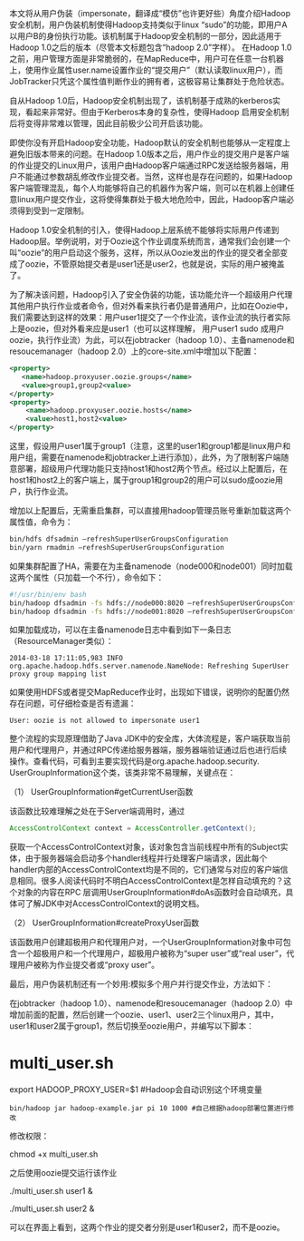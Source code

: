 本文将从用户伪装（impersonate，翻译成“模仿”也许更好些）角度介绍Hadoop安全机制，用户伪装机制使得Hadoop支持类似于linux “sudo”的功能，即用户A以用户B的身份执行功能。该机制属于Hadoop安全机制的一部分，因此适用于Hadoop 1.0之后的版本（尽管本文标题包含“hadoop 2.0”字样）。
在Hadoop 1.0之前，用户管理方面是非常脆弱的，在MapReduce中，用户可在任意一台机器上，使用作业属性user.name设置作业的“提交用户”（默认读取linux用户），而JobTracker只凭这个属性值判断作业的拥有者，这极容易让集群处于危险状态。

自从Hadoop 1.0后，Hadoop安全机制出现了，该机制基于成熟的kerberos实现，看起来非常好。但由于Kerberos本身的复杂性，使得Hadoop 启用安全机制后将变得非常难以管理，因此目前极少公司开启该功能。

即使你没有开启Hadoop安全功能，Hadoop默认的安全机制也能够从一定程度上避免旧版本带来的问题。在Hadoop 1.0版本之后，用户作业的提交用户是客户端的作业提交的Linux用户，该用户由Hadoop客户端通过RPC发送给服务器端，用户不能通过参数胡乱修改作业提交者。当然，这样也是存在问题的，如果Hadoop客户端管理混乱，每个人均能够将自己的机器作为客户端，则可以在机器上创建任意linux用户提交作业，这将使得集群处于极大地危险中，因此，Hadoop客户端必须得到受到一定限制。

Hadoop 1.0安全机制的引入，使得Hadoop上层系统不能够将实际用户传递到Hadoop层。举例说明，对于Oozie这个作业调度系统而言，通常我们会创建一个叫“oozie”的用户启动这个服务，这样，所以从Oozie发出的作业的提交者全部变成了oozie，不管原始提交者是user1还是user2，也就是说，实际的用户被掩盖了。



为了解决该问题，Hadoop引入了安全伪装的功能，该功能允许一个超级用户代理其他用户执行作业或者命令，但对外看来执行者仍是普通用户，比如在Oozie中，我们需要达到这样的效果：用户user1提交了一个作业流，该作业流的执行者实际上是oozie，但对外看来应是user1（也可以这样理解， 用户user1  sudo 成用户oozie，执行作业流）为此，可以在jobtracker（hadoop 1.0）、主备namenode和resoucemanager（hadoop 2.0）上的core-site.xml中增加以下配置：
```xml
<property>
   <name>hadoop.proxyuser.oozie.groups</name>
   <value>group1,group2<value>
</property>
<property>
    <name>hadoop.proxyuser.oozie.hosts</name>
    <value>host1,host2<value>
</property>
```
这里，假设用户user1属于group1（注意，这里的user1和group1都是linux用户和用户组，需要在namenode和jobtracker上进行添加），此外，为了限制客户端随意部署，超级用户代理功能只支持host1和host2两个节点。经过以上配置后，在host1和host2上的客户端上，属于group1和group2的用户可以sudo成oozie用户，执行作业流。

增加以上配置后，无需重启集群，可以直接用hadoop管理员账号重新加载这两个属性值，命令为：

```bash
bin/hdfs dfsadmin –refreshSuperUserGroupsConfiguration
bin/yarn rmadmin –refreshSuperUserGroupsConfiguration
```

如果集群配置了HA，需要在为主备namenode（node000和node001）同时加载这两个属性（只加载一个不行），命令如下：
```bash
#!/usr/bin/env bash
bin/hadoop dfsadmin -fs hdfs://node000:8020 –refreshSuperUserGroupsConfiguration
bin/hadoop dfsadmin -fs hdfs://node001:8020 –refreshSuperUserGroupsConfiguration
```
如果加载成功，可以在主备namenode日志中看到如下一条日志（ResourceManager类似）：

```log
2014-03-18 17:11:05,983 INFO org.apache.hadoop.hdfs.server.namenode.NameNode: Refreshing SuperUser proxy group mapping list
```
如果使用HDFS或者提交MapReduce作业时，出现如下错误，说明你的配置仍然存在问题，可仔细检查是否有遗漏：

```log
User: oozie is not allowed to impersonate user1
```
整个流程的实现原理借助了Java JDK中的安全库，大体流程是，客户端获取当前用户和代理用户，并通过RPC传递给服务器端，服务器端验证通过后也进行后续操作。查看代码，可看到主要实现代码是org.apache.hadoop.security. UserGroupInformation这个类，该类非常不易理解，关键点在：

（1） UserGroupInformation#getCurrentUser函数

该函数比较难理解之处在于Server端调用时，通过
```java
AccessControlContext context = AccessController.getContext();
```
获取一个AccessControlContext对象，该对象包含当前线程中所有的Subject实体，由于服务器端会启动多个handler线程并行处理客户端请求，因此每个handler内部的AccessControlContext均是不同的，它们通常与对应的客户端信息相同。很多人阅读代码时不明白AccessControlContext是怎样自动填充的？这个对象的内容在RPC 层调用UserGroupInformation#doAs函数时会自动填充，具体可了解JDK中对AccessControlContext的说明文档。

（2） UserGroupInformation#createProxyUser函数

该函数用户创建超极用户和代理用户对，一个UserGroupInformation对象中可包含一个超极用户和一个代理用户，超极用户被称为“super user”或“real user”，代理用户被称为作业提交者或“proxy user”。

最后，用户伪装机制还有一个妙用:模拟多个用户并行提交作业，方法如下：

在jobtracker（hadoop 1.0）、namenode和resoucemanager（hadoop 2.0）中增加前面的配置，然后创建一个oozie、user1、user2三个linux用户，其中，user1和user2属于group1，然后切换至oozie用户，并编写以下脚本：

# multi_user.sh

export HADOOP_PROXY_USER=$1 #Hadoop会自动识别这个环境变量
```
bin/hadoop jar hadoop-example.jar pi 10 1000 #自己根据hadoop部署位置进行修改
```
修改权限：

chmod +x multi_user.sh

之后使用oozie提交运行该作业

./multi_user.sh user1 &

./multi_user.sh user2 &

可以在界面上看到，这两个作业的提交者分别是user1和user2，而不是oozie。
